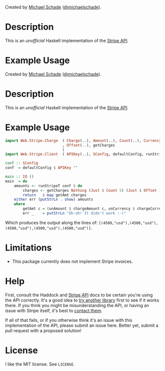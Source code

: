 Created by [Michael Schade](http://mschade.me/)
([@michaelschade](https://twitter.com/intent/user?screen_name=michaelschade)).

Description
===========

This is an *unofficial* Haskell implementation of the [Stripe API][sapi].

Example Usage
=============

Created by [Michael Schade](http://mschade.me/)
([@michaelschade](https://twitter.com/intent/user?screen_name=michaelschade)).

Description
===========

This is an *unofficial* Haskell implementation of the [Stripe API][sapi].

Example Usage
=============

```haskell
import Web.Stripe.Charge  ( Charge(..), Amount(..), Count(..), Currency(..)
                          , Offset(..), getCharges
                          )
import Web.Stripe.Client  ( APIKey(..), SConfig, defaultConfig, runStripeT )

conf :: SConfig
conf  = defaultConfig $ APIKey ""

main :: IO ()
main  = do
    amounts <- runStripeT conf $ do
        charges <- getCharges Nothing (Just $ Count 5) (Just $ Offset 1)
        return   $ map getAmt charges
    either err (putStrLn . show) amounts
    where
        getAmt c = (unAmount $ chargeAmount c, unCurrency $ chargeCurrency c)
        err _    = putStrLn "Uh-oh! It didn't work :-("
```

Which produces the output along the lines of:
`[(4500,"usd"),(4500,"usd"),(4500,"usd"),(4500,"usd"),(4500,"usd")]`.

Limitations
===========

* This package currently does not implement Stripe invoices.

Help
====

First, consult the Haddock and [Stripe API][sapi] docs to be certain you're
using the API correctly. It's a good idea to
[try another library](https://stripe.com/docs/libraries) first to see if it
works there. If you think you might be misunderstanding the API, or having an
issue with Stripe itself, it's best to
[contact them](https://stripe.com/help/contact).

If all of that fails, or if you otherwise think it's an issue with this
implementation of the API, please submit an issue here. Better yet, submit
a pull request with a proposed solution!

License
=======

I like the MIT license. See `LICENSE`.

[sapi]: https://stripe.com/docs/api "Stripe API"

